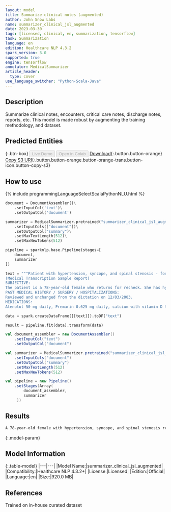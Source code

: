 ```yaml
---
layout: model
title: Summarize clinical notes (augmented)
author: John Snow Labs
name: summarizer_clinical_jsl_augmented
date: 2023-03-30
tags: [licensed, clinical, en, summarization, tensorflow]
task: Summarization
language: en
edition: Healthcare NLP 4.3.2
spark_version: 3.0
supported: true
engine: tensorflow
annotator: MedicalSummarizer
article_header:
  type: cover
use_language_switcher: "Python-Scala-Java"
---
```


## Description

Summarize clinical notes, encounters, critical care notes, discharge notes, reports, etc. This model is made robust by augmenting the training methodology, and dataset.

## Predicted Entities



{:.btn-box}
<button class="button button-orange" disabled>Live Demo</button>
<button class="button button-orange" disabled>Open in Colab</button>
[Download](https://s3.amazonaws.com/auxdata.johnsnowlabs.com/clinical/models/summarizer_clinical_jsl_augmented_en_4.3.2_3.0_1680203312371.zip){:.button.button-orange}
[Copy S3 URI](s3://auxdata.johnsnowlabs.com/clinical/models/summarizer_clinical_jsl_augmented_en_4.3.2_3.0_1680203312371.zip){:.button.button-orange.button-orange-trans.button-icon.button-copy-s3}

## How to use



<div class="tabs-box" markdown="1">
{% include programmingLanguageSelectScalaPythonNLU.html %}

```python
document = DocumentAssembler()\
    .setInputCol('text')\
    .setOutputCol('document')

summarizer = MedicalSummarizer.pretrained("summarizer_clinical_jsl_augmented")\
    .setInputCols(["document"])\
    .setOutputCol("summary")\
    .setMaxTextLength(512)\
    .setMaxNewTokens(512)

pipeline = sparknlp.base.Pipeline(stages=[
    document,
    summarizer  
])

text = """Patient with hypertension, syncope, and spinal stenosis - for recheck.
(Medical Transcription Sample Report)
SUBJECTIVE:
The patient is a 78-year-old female who returns for recheck. She has hypertension. She denies difficulty with chest pain, palpations, orthopnea, nocturnal dyspnea, or edema.
PAST MEDICAL HISTORY / SURGERY / HOSPITALIZATIONS:
Reviewed and unchanged from the dictation on 12/03/2003.
MEDICATIONS:
Atenolol 50 mg daily, Premarin 0.625 mg daily, calcium with vitamin D two to three pills daily, multivitamin daily, aspirin as needed, and TriViFlor 25 mg two pills daily. She also has Elocon cream 0.1% and Synalar cream 0.01% that she uses as needed for rash."""

data = spark.createDataFrame([[text]]).toDF("text")

result = pipeline.fit(data).transform(data)
```
```scala
val document_assembler = new DocumentAssembler()
    .setInputCol("text")
    .setOutputCol("document")

val summarizer = MedicalSummarizer.pretrained("summarizer_clinical_jsl_augmented")
    .setInputCols("document")
    .setOutputCol("summary")
    .setMaxTextLength(512)
    .setMaxNewTokens(512)

val pipeline = new Pipeline()
    .setStages(Array(
        document_assembler, 
        summarizer
     ))
```
</div>

## Results

```bash
A 78-year-old female with hypertension, syncope, and spinal stenosis returns for a recheck. She denies difficulty with chest pain, palpations, orthopnea, nocturnal dyspnea, or edema. Her medications include Atenolol, Premarin, calcium with vitamin D, multivitamin, aspirin, and TriViFlor. She also has Elocon cream and Synalar cream for rash.
```

{:.model-param}
## Model Information

{:.table-model}
|---|---|
|Model Name:|summarizer_clinical_jsl_augmented|
|Compatibility:|Healthcare NLP 4.3.2+|
|License:|Licensed|
|Edition:|Official|
|Language:|en|
|Size:|920.0 MB|

## References

Trained on in-house curated dataset
